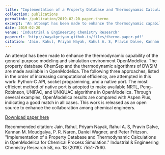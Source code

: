 ```yaml
---
title: "Implementation of a Property Database and Thermodynamic Calculations in OpenModelica for Chemical Process Simulation"
collection: publications
permalink: /publication/2019-02-20-paper-thermo
excerpt: 'An attempt has been made to enhance the thermodynamic capability of the general purpose modeling and simulation environment OpenModelica. The property database ChemSep and the thermodynamic algorithms of DWSIM are made available in OpenModelica. The following three approaches, listed in the order of increasing computational efficiency, are attempted in this work: Python-C API, socket programming, and a native port. The most efficient method of native port is adopted to make available NRTL, Peng–Robinson, UNIFAC, and UNIQUAC algorithms in OpenModelica. Through several examples, OpenModelica results are compared with Aspen Plus, indicating a good match in all cases. This work is released as an open source to enhance the collaboration among chemical engineers.'
date: 2019-02-20
venue: 'Industrial & Engineering Chemistry Research'
paperurl: 'http://nayakpriyam.github.io/files/thermo-paper.pdf'
citation: 'Jain, Rahul, Priyam Nayak, Rahul A. S, Pravin Dalve, Kannan M. Moudgalya, P. R. Naren, Daniel Wagner, and Peter Fritzson. "Implementation of a Property Database and Thermodynamic Calculations in OpenModelica for Chemical Process Simulation." Industrial & Engineering Chemistry Research 58, no. 18 (2019): 7551-7560.'
---
```

An attempt has been made to enhance the thermodynamic capability of the general purpose modeling and simulation environment OpenModelica. The property database ChemSep and the thermodynamic algorithms of DWSIM are made available in OpenModelica. The following three approaches, listed in the order of increasing computational efficiency, are attempted in this work: Python-C API, socket programming, and a native port. The most efficient method of native port is adopted to make available NRTL, Peng–Robinson, UNIFAC, and UNIQUAC algorithms in OpenModelica. Through several examples, OpenModelica results are compared with Aspen Plus, indicating a good match in all cases. This work is released as an open source to enhance the collaboration among chemical engineers.

[Download paper here](http://nayakpriyam.github.io/files/thermo-paper.pdf)

Recommended citation: Jain, Rahul, Priyam Nayak, Rahul A. S, Pravin Dalve, Kannan M. Moudgalya, P. R. Naren, Daniel Wagner, and Peter Fritzson. "Implementation of a Property Database and Thermodynamic Calculations in OpenModelica for Chemical Process Simulation." Industrial & Engineering Chemistry Research 58, no. 18 (2019): 7551-7560.